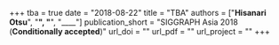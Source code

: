 +++
tba = true
date = "2018-08-22"
title = "TBA"
authors = ["**Hisanari Otsu**", "____", "____", "____"]
publication_short = "SIGGRAPH Asia 2018 (**Conditionally accepted**)"
url_doi = ""
url_pdf = ""
url_project = ""
+++
